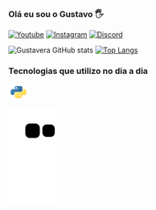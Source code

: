 
### Olá eu sou o Gustavo 🖐️

[![Youtube](https://img.shields.io/badge/YouTube-FF0000?style=for-the-badge&logo=youtube&logoColor=white)](https://www.youtube.com/channel/UCjFQSNaA4I43OEzylWu1Pzg)
[![Instagram](https://img.shields.io/badge/Instagram-E4405F?style=for-the-badge&logo=instagram&logoColor=white)](https://www.instagram.com/gustavera.cl/)
[![Discord](https://img.shields.io/badge/Discord-7289DA?style=for-the-badge&logo=discord&logoColor=white)](discord.gg/TPM6x6u)

![Gustavera GitHub stats](https://github-readme-stats.vercel.app/api?username=gustavera1&show_icons=true&theme=dark)
[![Top Langs](https://github-readme-stats.vercel.app/api/top-langs/?username=gustavera1&layout=compact&theme=dark)](https://github.com/anuraghazra/github-readme-stats)

### Tecnologias que utilizo no dia a dia

<img align="center" alt="Python" height="30" width="40" src="https://raw.githubusercontent.com/devicons/devicon/master/icons/python/python-original.svg" style="max-width: 100%;">

![Snake animation](https://github.com/gustavera1/gustavera1/blob/output/github-contribution-grid-snake.svg)

